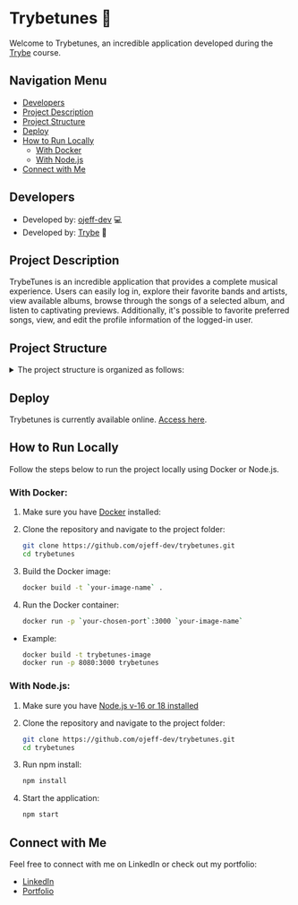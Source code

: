 # Trybetunes 🎵

Welcome to Trybetunes, an incredible application developed during the [Trybe](https://www.instagram.com/betrybe/) course.

## Navigation Menu

- [Developers](#developers)
- [Project Description](#project-description)
- [Project Structure](#project-structure)
- [Deploy](#deploy)
- [How to Run Locally](#how-to-run-locally)
  - [With Docker](#with-docker)
  - [With Node.js](#with-nodejs)
- [Connect with Me](#connect-with-me)

## Developers

- Developed by: [ojeff-dev](https://www.linkedin.com/in/ojefferson/) 💻
- Developed by: [Trybe](https://www.instagram.com/betrybe/) 🚀

## Project Description

TrybeTunes is an incredible application that provides a complete musical experience. Users can easily log in, explore their favorite bands and artists, view available albums, browse through the songs of a selected album, and listen to captivating previews. Additionally, it's possible to favorite preferred songs, view, and edit the profile information of the logged-in user.

## Project Structure

<details>
  <summary>The project structure is organized as follows:</summary>
  
  - `public/` [(ojeff-dev)](https://www.linkedin.com/in/ojefferson/):
    - `index.html`
  
  - `src/` [(ojeff-dev)](https://www.linkedin.com/in/ojefferson/):
    - `components/`
      - `Header.js`
      - `Loading.js`
      - `LoadingHeader.js`
      - `MusicCard.js`
      - `NotFound.js`
    - `images/`
      - `all images`
    - `pages/`
      - `Album.js`
      - `Favorites.js`
      - `Login.js`
      - `Profile.js`
      - `ProfileEdit.js`
      - `Search.js`
    - `styles/`
      - `album.css`
      - `favorites.css`
      - `login.css`
      - `profile.css`
      - `profileEdit.css`
      - `search.css`
    - `index.js`
    - `App.js`
    - `index.css`
  
  - `src/` (Trybe):
    - `services/`
      - `favoriteSongsAPI.js`
      - `musicsAPI.js`
      - `searchAlbumsAPI.js`
      - `userAPI.js`
    - `setupTests.js`
  
  - `/` [(ojeff-dev)](https://www.linkedin.com/in/ojefferson/):
    - `.dockerignore`
    - `Dockerfile`
    - `README.md`
  
  - `/` (Trybe):
    - `eslintrc.json`
    - `.eslintignore`
    - `.gitignore`
    - `.npmrc`
    - `.stylelintignore`
    - `.stylelintrc.json`
    - `package.json`
</details>

## Deploy

Trybetunes is currently available online. [Access here](https://ojeff.com/projects/trybetunes/).

## How to Run Locally

Follow the steps below to run the project locally using Docker or Node.js.

### With Docker:

1. Make sure you have [Docker](https://www.docker.com/) installed:

2. Clone the repository and navigate to the project folder:
   ```bash
   git clone https://github.com/ojeff-dev/trybetunes.git
   cd trybetunes

3. Build the Docker image:
   ```bash
   docker build -t `your-image-name` .

4. Run the Docker container:
   ```bash
   docker run -p `your-chosen-port`:3000 `your-image-name`

- Example:
  ```bash
  docker build -t trybetunes-image
  docker run -p 8080:3000 trybetunes

### With Node.js:

1. Make sure you have [Node.js v-16 or 18 installed](https://nodejs.org/en/about/previous-releases)

2. Clone the repository and navigate to the project folder:
   ```bash
   git clone https://github.com/ojeff-dev/trybetunes.git
   cd trybetunes

3. Run npm install:
   ```bash
   npm install

4. Start the application:
   ```bash
   npm start

## Connect with Me

Feel free to connect with me on LinkedIn or check out my portfolio:

- [LinkedIn](https://www.linkedin.com/in/ojefferson/)
- [Portfolio](https://ojeff.com/)
